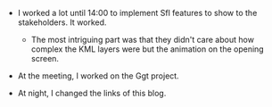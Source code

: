 - I worked a lot until 14:00 to implement Sfl features to show to the stakeholders. It worked.

  - The most intriguing part was that they didn't care about how complex the KML layers were but the animation on the opening screen.

- At the meeting, I worked on the Ggt project.

- At night, I changed the links of this blog.
